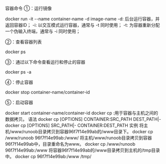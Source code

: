 容器命令
①：运行镜像

docker run -it --name container-name -d image-name
-d: 后台运行容器，并返回容器ID；
-i: 以交互模式运行容器，通常与 -t 同时使用；
-t: 为容器重新分配一个伪输入终端，通常与 -i 同时使用；

②：查看容器列表

docker ps

③：通过以下命令查看运行和停止的容器

docker ps -a

④：停止容器

docker stop container-name/container-id

⑤：启动容器

docker start container-name/container-id
docker cp :用于容器与主机之间的数据拷贝。
语法
docker cp [OPTIONS] CONTAINER:SRC_PATH DEST_PATH|-
docker cp [OPTIONS] SRC_PATH|- CONTAINER:DEST_PATH
实例
将主机/www/runoob目录拷贝到容器96f7f14e99ab的/www目录下。
docker cp /www/runoob 96f7f14e99ab:/www/
将主机/www/runoob目录拷贝到容器96f7f14e99ab中，目录重命名为www。
docker cp /www/runoob 96f7f14e99ab:/www
将容器96f7f14e99ab的/www目录拷贝到主机的/tmp目录中。
docker cp  96f7f14e99ab:/www /tmp/